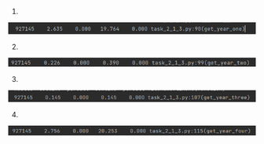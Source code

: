 
1)
![](img_task_3_2_3/1.png)




2)
![](img_task_3_2_3/2.png)




3)

![](img_task_3_2_3/3.png)



4) 
![](img_task_3_2_3/4.png)